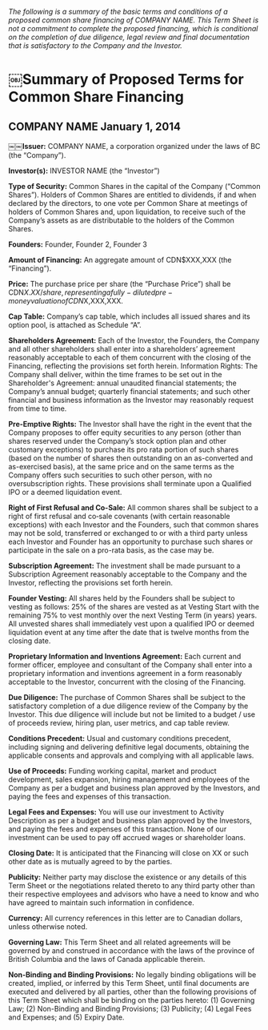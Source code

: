 <!--
  This document is licensed under CC0 1.0 Universal. See LICENSE in the same folder.
  Announcement article can be found here: http://fullstack.ca/tools/canadian-term-sheets/
-->

_The following is a summary of the basic terms and conditions of a proposed common share financing of COMPANY NAME. This Term Sheet is not a commitment to complete the proposed financing, which is conditional on the completion of due diligence, legal review and final documentation that is satisfactory to the Company and the Investor._

# ￼Summary of Proposed Terms for Common Share Financing
## COMPANY NAME January 1, 2014

￼￼**Issuer:** COMPANY NAME, a corporation organized under the laws of BC ​(the “Company”).

**Investor(s):** INVESTOR NAME (the “Investor”)

**Type of Security:** Common Shares in the capital of the Company (“Common Shares”). Holders of Common Shares are entitled to dividends, if and when declared by the directors, to one vote per Common Share at meetings of holders of Common Shares and, upon liquidation, to receive such of the Company’s assets as are distributable to the holders of the Common Shares.

**Founders:** Founder, Founder 2, Founder 3

**Amount of Financing:** An aggregate amount of CDN$XXX,XXX (the “Financing”).

**Price:** The purchase price per share (the “Purchase Price”) shall be CDN$X.XX/share, representing a fully-diluted pre-money valuation of CDN$X,XXX,XXX.

**Cap Table:** Company’s cap table, which includes all issued shares and its option pool, is attached as Schedule “A”.

**Shareholders Agreement:** Each of the Investor, the Founders, the Company and all other shareholders shall enter into a shareholders’ agreement reasonably acceptable to each of them concurrent with the closing of the Financing, reflecting the provisions set forth herein.
Information Rights: The Company shall deliver, within the time frames to be set out in the Shareholder's Agreement: annual unaudited financial statements; the Company’s annual budget; quarterly financial statements; and such other financial and business information as the Investor may reasonably request from time to time.

**Pre-Emptive Rights:** The Investor shall have the right in the event that the Company proposes to offer equity securities to any person (other than shares reserved under the Company’s stock option plan and other customary exceptions) to purchase its pro rata portion of such shares (based on the number of shares then outstanding on an as-converted and as-exercised basis), at the same price and on the same terms as the Company offers such securities to such other person, with no oversubscription rights. These provisions shall terminate upon a Qualified IPO or a deemed liquidation event.

**Right of First Refusal and Co-Sale:** All common shares shall be subject to a right of first refusal and co‐sale covenants (with certain reasonable exceptions) with each Investor and the Founders, such that common shares may not be sold, transferred or exchanged to or with a third party unless each Investor and Founder has an opportunity to purchase such shares or participate in the sale on a pro-rata basis, as the case may be.

**Subscription Agreement:** The investment shall be made pursuant to a Subscription Agreement reasonably acceptable to the Company and the Investor, reflecting the provisions set forth herein.

**Founder Vesting:** All shares held by the Founders shall be subject to vesting as follows: 25% of the shares are vested as at Vesting Start with the remaining 75% to vest monthly over the next Vesting Term (in years) years. All unvested shares shall immediately vest upon a qualified IPO or deemed liquidation event at any time after the date that is twelve months from the closing date.

**Proprietary Information and Inventions Agreement:** Each current and former officer, employee and consultant of the Company shall enter into a proprietary information and inventions agreement in a form reasonably acceptable to the Investor, concurrent with the closing of the Financing.

**Due Diligence:** The purchase of Common Shares shall be subject to the satisfactory completion of a due diligence review of the Company by the Investor. This due diligence will include but not be limited to a budget / use of proceeds review, hiring plan, user metrics, and cap table review.

**Conditions Precedent:** Usual and customary conditions precedent, including signing and delivering definitive legal documents, obtaining the applicable consents and approvals and complying with all applicable laws.

**Use of Proceeds:** Funding working capital, market and product development, sales expansion, hiring management and employees of the Company as per a budget and business plan approved by the Investors, and paying the fees and expenses of this transaction.

**Legal Fees and Expenses:** You will use our investment to Activity Description as per a budget and business plan approved by the Investors, and paying the fees and expenses of this transaction. None of our investment can be used to pay off accrued wages or shareholder loans.

**Closing Date:** It is anticipated that the Financing will close on XX or such other date as is mutually agreed to by the parties.

**Publicity:** Neither party may disclose the existence or any details of this Term Sheet or the negotiations related thereto to any third party other than their respective employees and advisors who have a need to know and who have agreed to maintain such information in confidence.

**Currency:** All currency references in this letter are to Canadian dollars, unless otherwise noted.

**Governing Law:** This Term Sheet and all related agreements will be governed by and construed in accordance with the laws of the province of British Columbia and the laws of Canada applicable therein.

**Non-Binding and Binding Provisions:** No legally binding obligations will be created, implied, or inferred by this Term Sheet, until final documents are executed and delivered by all parties, other than the following provisions of this Term Sheet which shall be binding on the parties hereto: (1) Governing Law; (2) Non-Binding and Binding Provisions; (3) Publicity; (4) Legal Fees and Expenses; and (5) Expiry Date.
